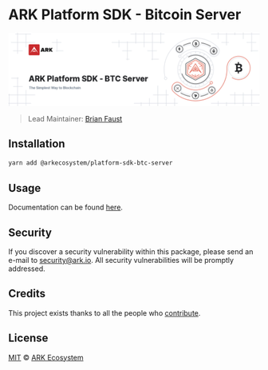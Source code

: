 # ARK Platform SDK - Bitcoin Server

<p align="center">
    <img src="https://raw.githubusercontent.com/ArkEcosystem/platform-sdk/master/packages/platform-sdk-btc-server/banner.png" />
</p>

> Lead Maintainer: [Brian Faust](https://github.com/faustbrian)

## Installation

```bash
yarn add @arkecosystem/platform-sdk-btc-server
```

## Usage

Documentation can be found [here](https://ark.dev/docs/platform-sdk/coins/btc).

## Security

If you discover a security vulnerability within this package, please send an e-mail to security@ark.io. All security vulnerabilities will be promptly addressed.

## Credits

This project exists thanks to all the people who [contribute](../../contributors).

## License

[MIT](LICENSE) © [ARK Ecosystem](https://ark.io)

